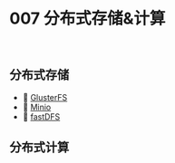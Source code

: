 # 007 分布式存储&计算

‍

## 分布式存储

* 📄 [GlusterFS](siyuan://blocks/20231110105237-nuy62jw)
* 📄 [Minio](siyuan://blocks/20231110105237-v70czso)
* 📄 [fastDFS](siyuan://blocks/20231110105237-u5alqov)

## 分布式计算

‍
